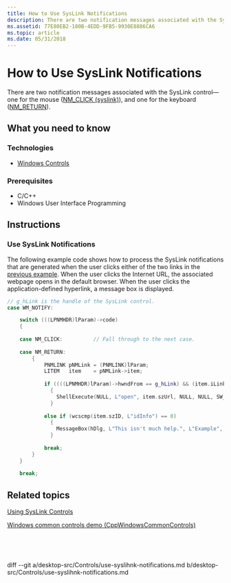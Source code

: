 ```yaml
---
title: How to Use SysLink Notifications
description: There are two notification messages associated with the SysLink control \ 8212;one for the mouse (NM\_CLICK (syslink)), and one for the keyboard (NM\_RETURN).
ms.assetid: 77E80EB2-180B-4EDD-9FB5-9930E8886CA6
ms.topic: article
ms.date: 05/31/2018
---
```


# How to Use SysLink Notifications

There are two notification messages associated with the SysLink control—one for the mouse ([NM\_CLICK (syslink)](nm-click-syslink.md)), and one for the keyboard ([NM\_RETURN](nm-return.md)).

## What you need to know

### Technologies

-   [Windows Controls](window-controls.md)

### Prerequisites

-   C/C++
-   Windows User Interface Programming

## Instructions

### Use SysLink Notifications

The following example code shows how to process the SysLink notifications that are generated when the user clicks either of the two links in the [previous example](create-syslink-controls.md). When the user clicks the Internet URL, the associated webpage opens in the default browser. When the user clicks the application-defined hyperlink, a message box is displayed.


```C++
// g_hLink is the handle of the SysLink control.
case WM_NOTIFY:

    switch (((LPNMHDR)lParam)->code)
    {
    
    case NM_CLICK:          // Fall through to the next case.
    
    case NM_RETURN:
        {
            PNMLINK pNMLink = (PNMLINK)lParam;
            LITEM   item    = pNMLink->item;
            
            if ((((LPNMHDR)lParam)->hwndFrom == g_hLink) && (item.iLink == 0))
              {
                ShellExecute(NULL, L"open", item.szUrl, NULL, NULL, SW_SHOW);
              }
            
            else if (wcscmp(item.szID, L"idInfo") == 0)
              {
                MessageBox(hDlg, L"This isn't much help.", L"Example", MB_OK);
              }
            
            break;
        }
    }
    
    break;
```



## Related topics

<dl> <dt>

[Using SysLink Controls](using-syslink-controls.md)
</dt> <dt>

[Windows common controls demo (CppWindowsCommonControls)](https://github.com/microsoftarchive/msdn-code-gallery-microsoft/tree/master/OneCodeTeam/Windows%20common%20controls%20demo%20(CppWindowsCommonControls)/%5BC++%5D-Windows%20common%20controls%20demo%20(CppWindowsCommonControls)/C++/CppWindowsCommonControls)
</dt> </dl>

 

 




diff --git a/desktop-src/Controls/use-syslihnk-notifications.md b/desktop-src/Controls/use-syslihnk-notifications.md
